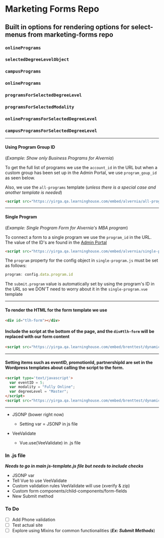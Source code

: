 # Marketing Forms Repo

## Built in options for rendering options for select-menus from marketing-forms repo

### `onlinePrograms`

### `selectedDegreeLevelObject`

### `campusPrograms`

### `onlinePrograms`

### `programsForSelectedDegreeLevel`

### `programsForSelectedModality`

### `onlineProgramsForSelectedDegreeLevel`

### `campusProgramsForSelectedDegreeLevel`

--------------------------------------------------------------------------------

#### Using Program Group ID

(_Example: Show only Business Programs for Alvernia_)

To get the full list of programs we use the `account_id` in the URL but when a custom group has been set up in the Admin Portal, we use `program_goup_id` as seen below.

Also, we use the `all-programs` template (_unless there is a special case and another template is needed_)

```html
<script src="https://yirga.qa.learninghouse.com/embed/alvernia/all-programs?program_group_id=ec58ee9f-a435-4c6f-9789-90357ec3f1d2"></script>
```

--------------------------------------------------------------------------------

#### Single Program

(_Example: Single Program Form for Alvernia's MBA program_)

To connect a form to a single program we use the `program_id` in the URL. The value of the ID's are found in the [Admin Portal](https://admin.qa.learninghouse.com)

```html
<script src="https://yirga.qa.learninghouse.com/embed/alvernia/single-program?program_id=ad06d660-e719-459b-b950-bcacb1be5e3e"></script>
```

The `program` property for the config object in `single-program.js` must be set as follows:

```javascript
program: config.data.program.id
```

The `submit.program` value is automatically set by using the program's ID in the URL so we DON'T need to worry about it in the `single-program.vue` template

--------------------------------------------------------------------------------

#### To render the HTML for the form template we use

```html
<div id="tlh-form"></div>
```

#### Include the script at the bottom of the page, and the `div#tlh-form` will be replaced with our form content

```html
<script src="https://yirga.qa.learninghouse.com/embed/brenttest/dynamic-variables?account_id=c96dad18-cede-48c8-aaac-094b99b59cdd"></script>
```

--------------------------------------------------------------------------------

#### Setting items such as eventID, promotionId, partnershipId are set in the Wordpress templates about calling the script to the form.

```html
<script type='text/javascript'>
  var eventID = 5;
  var modality = "Fully Online";
  var degreeLevel = "Master";
</script>
<script src="https://yirga.qa.learninghouse.com/embed/brenttest/dynamic-variables?account_id=c96dad18-cede-48c8-aaac-094b99b59cdd"></script>
```

--------------------------------------------------------------------------------

- JSONP (bower right now)

  - Setting var = JSONP in js file

- VeeValidate

  - Vue.use(VeeValidate) in .js file

### In .js file

_**Needs to go in main js-template.js file but needs to include checks**_

- JSONP var
- Tell Vue to use VeeValidate
- Custom validation rules VeeValidate will use (xverify & zip)
- Custom form components/child-components/form-fields
- New Submit method

### To Do

- [ ] Add Phone validation
- [ ] Test actual site
- [ ] Explore using Mixins for common functionalities (_**Ex: Submit Methods**_)
